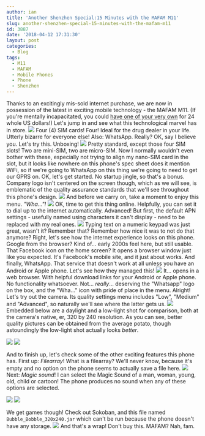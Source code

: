 ```yaml
---
author: ian
title: 'Another Shenzhen Special:15 Minutes with the MAFAM M11'
slug: another-shenzhen-special-15-minutes-with-the-mafam-m11
id: 3887
date: '2018-04-12 17:31:30'
layout: post
categories:
  - Blog
tags:
  - M11
  - MAFAM
  - Mobile Phones
  - Phone
  - Shenzhen
---
```


Thanks to an excitingly mis-sold internet purchase, we are now in possession of the latest in exciting mobile technology - the MAFAM M11\. (If you're mentally incapacitated, you could [have one of your very own](https://www.aliexpress.com/item/4-Sim-Cards-4-Standby-Mini-Slim-Mobile-Phone-with-Metal-Cover-Analog-TV-Bluetooth-Camera/2035568627.html) for 24 whole US dollars!) Let's jump in and see what this technological marvel has in store. ![](https://ianrenton.com/wp-content/uploads/2018/04/phonebox-1-1024x366.jpg) Four (4) SIM cards! Four! Ideal for the drug dealer in your life. Utterly bizarre for everyone else! Also: WhatsApp. Really? OK, say I believe you. Let's try this. Unboxing! ![](https://ianrenton.com/wp-content/uploads/2018/04/unbox-1024x552.jpg) Pretty standard, except those four SIM slots! Two are mini-SIM, two are micro-SIM. Now I normally wouldn't even bother with these, especially not trying to align my nano-SIM card in the slot, but it looks like nowhere on this phone's spec sheet does it mention WiFi, so if we're going to WhatsApp on this thing we're going to need to get our GPRS on. OK, let's get started. No startup jingle, so that's a bonus. Company logo isn't centered on the screen though, which as we will see, is emblematic of the quality assurance standards that we'll see throughout this phone's design. ![](https://ianrenton.com/wp-content/uploads/2018/04/IMG_1542.jpg) And before we carry on, take a moment to enjoy this menu. _"Wha..."!_ ![](https://ianrenton.com/wp-content/uploads/2018/04/1.jpg) OK, time to get this thing online. Helpfully, you can set it to dial up to the internet automatically. Advanced! But first, the default APN settings - usefully named using characters it can't display - need to be replaced with my real ones. ![](https://ianrenton.com/wp-content/uploads/2018/04/2-1024x425.jpg) Typing text on a numeric keypad was just great, wasn't it? Remember that? Remember how nice it was to not do that anymore? Right, let's see how the internet experience looks on this phone. Google from the browser? Kind of... early 2000s feel here, but still usable. That Facebook icon on the home screen? It opens a browser window just like you expected. It's Facebook's mobile site, and it just about works. And finally, WhatsApp. That service that doesn't work at all unless you have an Android or Apple phone. Let's see how they managed this! ![](https://ianrenton.com/wp-content/uploads/2018/04/3-1024x451.jpg) It... opens in a web browser. With helpful download links for your Android or Apple phone. No functionality whatsoever. Not... _really_... deserving the "Whatsapp" logo on the box, and the "Wha..." icon with pride of place in the menu. Alright! Let's try out the camera. Its quality settings menu includes "Low", "Medium" and "Advanced", so naturally we'll see where the latter gets us. ![](https://ianrenton.com/wp-content/uploads/2018/04/image015.jpg) Embedded below are a daylight and a low-light shot for comparison, both at the camera's native, er, 320 by 240 resolution. As you can see, better quality pictures can be obtained from the average potato, though astoundingly the low-light shot actually looks _better_.

![](https://ianrenton.com/wp-content/uploads/2018/04/DSC_0000001.jpg) ![](https://ianrenton.com/wp-content/uploads/2018/04/DSC_0000002.jpg)

And to finish up, let's check some of the other exciting features this phone has. First up: _Filearray_! What is a filearray? We'll never know, because it's empty and no option on the phone seems to actually save a file here. ![](https://ianrenton.com/wp-content/uploads/2018/04/image022-1.jpg) Next: _Magic sound_! I can select the Magic Sound of a man, woman, young, old, child or cartoon! The phone produces no sound when any of these options are selected.

![](https://ianrenton.com/wp-content/uploads/2018/04/image025.jpg) ![](https://ianrenton.com/wp-content/uploads/2018/04/image026.jpg)

We get games though! Check out Sokoban, and this file named `Bubble_Bobble_320x240.jar` which can't be run because the phone doesn't have any storage. ![](https://ianrenton.com/wp-content/uploads/2018/04/4-1024x426.jpg) And that's a wrap! Don't buy this. MAFAM? Nah, fam.